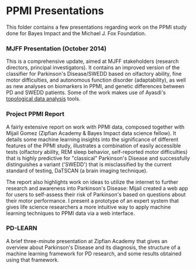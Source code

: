 PPMI Presentations
==================

This folder contains a few presentations regarding work on the PPMI study done for Bayes Impact and the Michael J. Fox Foundation.

### MJFF Presentation (October 2014)

This is a comprehensive update, aimed at MJFF stakeholders (research directors, principal investigators). It contains an improved version of the classifier for Parkinson's Disease/SWEDD based on olfactory ability, fine motor difficulties, and autonomous function disorder (adaptability), as well as new analyses on biomarkers in PPMI, and genetic differences between PD and SWEDD patients. Some of the work makes use of Ayasdi's [topological data analysis](http://www.ayasdi.com) tools.

### Project PPMI Report

A fairly extensive report on work with PPMI data, composed together with Mijail Gomez (Zipfian Academy & Bayes Impact data science fellow).  It details some machine learning insights into the significance of different features of the PPMI study, illustrates a combination of easily accessible tests (olfactory ability, REM sleep behavior, self-reported motor difficulties) that is highly predictive for "classical" Parkinson's Disease and successfully distinguishes a variant ('SWEDD') that is misclassified by the current standard of testing, DaTSCAN (a brain imaging technique).

The report also highlights work on ideas to utilize the internet to further research and awareness into Parkinson's Disease: Mijail created a web app for users to self-assess their risk of Parkinson's based on questions about their motor performance.  I present a prototype of an expert system that gives life science researchers a more intuitive way to apply machine learning techniques to PPMI data via a web interface.

### PD-LEARN

A brief three-minute presentation at Zipfian Academy that gives an overview about Parkinson's Disease and its diagnosis, the structure of a machine learning framework for PD research, and some results obtained using that framework.
